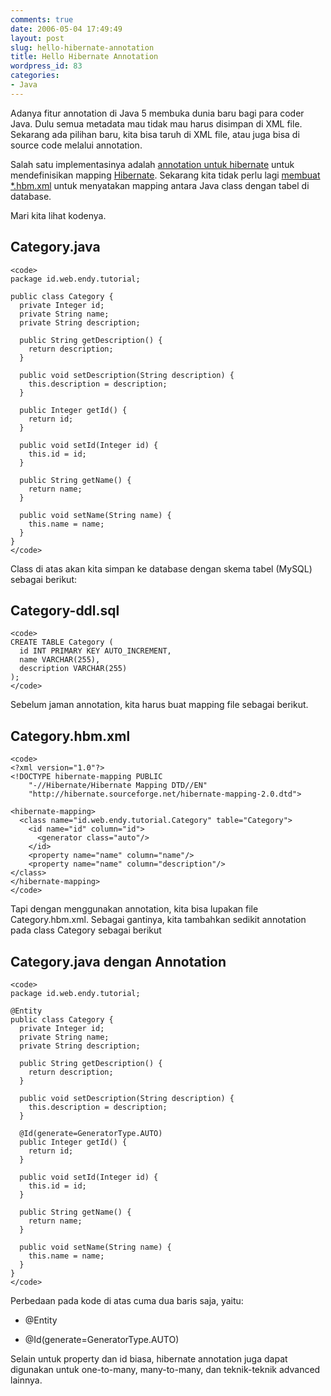 ```yaml
---
comments: true
date: 2006-05-04 17:49:49
layout: post
slug: hello-hibernate-annotation
title: Hello Hibernate Annotation
wordpress_id: 83
categories:
- Java
---
```


Adanya fitur annotation di Java 5 membuka dunia baru bagi para coder Java. Dulu semua metadata mau tidak mau harus disimpan di XML file. Sekarang ada pilihan baru, kita bisa taruh di XML file, atau juga bisa di source code melalui annotation. 

Salah satu implementasinya adalah [annotation untuk hibernate](http://hibernate.org/247.html) untuk mendefinisikan mapping [Hibernate](http://www.hibernate.org). Sekarang kita tidak perlu lagi [membuat *.hbm.xml](http://endy.artivisi.com/downloads/writings/Hibernate.pdf) untuk menyatakan mapping antara Java class dengan tabel di database. 

Mari kita lihat kodenya. 



## Category.java



    
    <code>
    package id.web.endy.tutorial;
    
    public class Category {
      private Integer id; 
      private String name;
      private String description; 
    
      public String getDescription() {
        return description;
      }
    
      public void setDescription(String description) {  
        this.description = description;
      }
    
      public Integer getId() {
        return id;
      }
    	
      public void setId(Integer id) {
        this.id = id;
      }
      
      public String getName() {
        return name;
      }
    
      public void setName(String name) {
        this.name = name;
      }
    }
    </code>


Class di atas akan kita simpan ke database dengan skema tabel (MySQL) sebagai berikut: 



## Category-ddl.sql



    
    <code>
    CREATE TABLE Category (
      id INT PRIMARY KEY AUTO_INCREMENT, 
      name VARCHAR(255), 
      description VARCHAR(255)
    );
    </code>



Sebelum jaman annotation, kita harus buat mapping file sebagai berikut. 



## Category.hbm.xml



    
    <code>
    <?xml version="1.0"?>
    <!DOCTYPE hibernate-mapping PUBLIC
        "-//Hibernate/Hibernate Mapping DTD//EN"
        "http://hibernate.sourceforge.net/hibernate-mapping-2.0.dtd">
        
    <hibernate-mapping>
      <class name="id.web.endy.tutorial.Category" table="Category">
        <id name="id" column="id">
          <generator class="auto"/>
        </id>
        <property name="name" column="name"/>
        <property name="name" column="description"/>
    </class>
    </hibernate-mapping>
    </code>



Tapi dengan menggunakan annotation, kita bisa lupakan file Category.hbm.xml. Sebagai gantinya, kita tambahkan sedikit annotation pada class Category sebagai berikut



## Category.java dengan Annotation



    
    <code>
    package id.web.endy.tutorial;
    
    @Entity
    public class Category {
      private Integer id; 
      private String name;
      private String description; 
    
      public String getDescription() {
        return description;
      }
    
      public void setDescription(String description) {  
        this.description = description;
      }
    
      @Id(generate=GeneratorType.AUTO)
      public Integer getId() {
        return id;
      }
    	
      public void setId(Integer id) {
        this.id = id;
      }
      
      public String getName() {
        return name;
      }
    
      public void setName(String name) {
        this.name = name;
      }
    }
    </code>



Perbedaan pada kode di atas cuma dua baris saja, yaitu: 



	
  * @Entity

	
  * @Id(generate=GeneratorType.AUTO)



Selain untuk property dan id biasa, hibernate annotation juga dapat digunakan untuk one-to-many, many-to-many, dan teknik-teknik advanced lainnya. 
